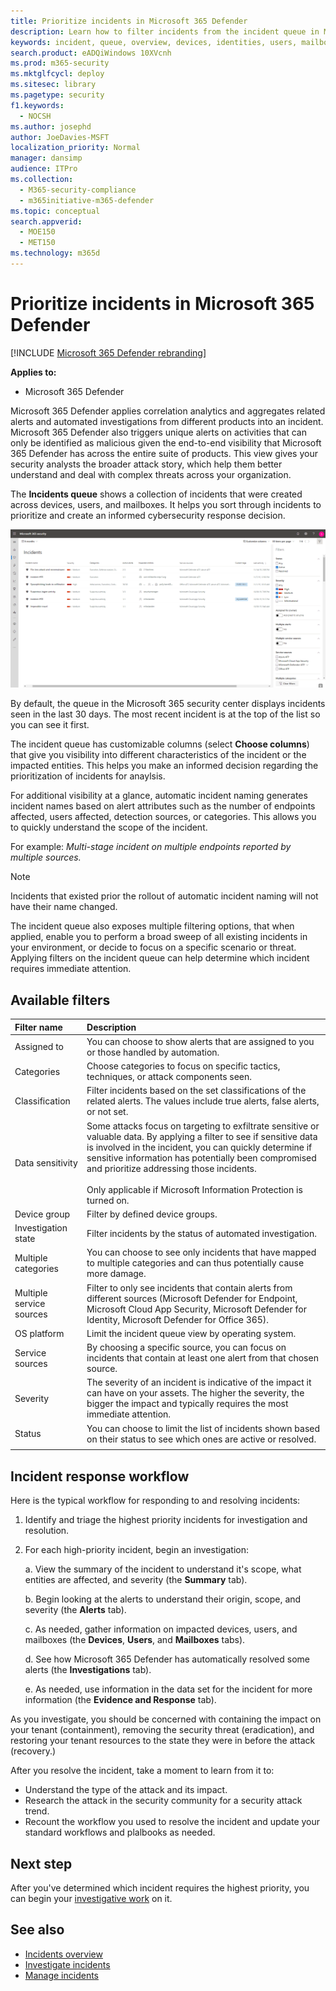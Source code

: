 ```yaml
---
title: Prioritize incidents in Microsoft 365 Defender
description: Learn how to filter incidents from the incident queue in Microsoft 365 Defender
keywords: incident, queue, overview, devices, identities, users, mailbox, email, incidents
search.product: eADQiWindows 10XVcnh
ms.prod: m365-security
ms.mktglfcycl: deploy
ms.sitesec: library
ms.pagetype: security
f1.keywords: 
  - NOCSH
ms.author: josephd
author: JoeDavies-MSFT
localization_priority: Normal
manager: dansimp
audience: ITPro
ms.collection: 
  - M365-security-compliance
  - m365initiative-m365-defender
ms.topic: conceptual
search.appverid: 
  - MOE150
  - MET150
ms.technology: m365d
---
```


# Prioritize incidents in Microsoft 365 Defender

[!INCLUDE [Microsoft 365 Defender rebranding](../includes/microsoft-defender.md)]

**Applies to:**
- Microsoft 365 Defender

Microsoft 365 Defender applies correlation analytics and aggregates related alerts and automated investigations from different products into an incident. Microsoft 365 Defender also triggers unique alerts on activities that can only be identified as malicious given the end-to-end visibility that Microsoft 365 Defender has across the entire suite of products. This view gives your security analysts the broader attack story, which help them better understand and deal with complex threats across your organization.

The **Incidents queue** shows a collection of incidents that were created across devices, users, and mailboxes. It helps you sort through incidents to prioritize and create an informed cybersecurity response decision.

![Image of incidents queue](../../media/incidents-queue.png) 

By default, the queue in the Microsoft 365 security center displays incidents seen in the last 30 days. The most recent incident is at the top of the list so you can see it first.

The incident queue has customizable columns (select **Choose columns**) that give you visibility into different characteristics of the incident or the impacted entities. This helps you make an informed decision regarding the prioritization of incidents for anaylsis.

For additional visibility at a glance, automatic incident naming generates incident names based on alert attributes such as the number of endpoints affected, users affected, detection sources, or categories. This allows you to quickly understand the scope of the incident.

For example: *Multi-stage incident on multiple endpoints reported by multiple sources.*

> [!NOTE]
> Incidents that existed prior the rollout of automatic incident naming will not have their name changed.

The incident queue also exposes multiple filtering options, that when applied, enable you to perform a broad sweep of all existing incidents in your environment, or decide to focus on a specific scenario or threat. Applying filters on the incident queue can help determine which incident requires immediate attention. 

## Available filters


| Filter name | Description |
|:-------|:-----|
| Assigned to | You can choose to show alerts that are assigned to you or those handled by automation. |
| Categories | Choose categories to focus on specific tactics, techniques, or attack components seen. |
| Classification | Filter incidents based on the set classifications of the related alerts. The values include true alerts, false alerts, or not set. |
| Data sensitivity | Some attacks focus on targeting to exfiltrate sensitive or valuable data. By applying a filter to see if sensitive data is involved in the incident, you can quickly determine if sensitive information has potentially been compromised and prioritize addressing those incidents. <br><br> Only applicable if Microsoft Information Protection is turned on.|
| Device group | Filter by defined device groups. |
| Investigation state | Filter incidents by the status of automated investigation.  |
| Multiple categories | You can choose to see only incidents that have mapped to multiple categories  and can thus potentially cause more damage. |
| Multiple service sources  | Filter to only see incidents that contain alerts from different sources (Microsoft Defender for Endpoint, Microsoft Cloud App Security, Microsoft Defender for Identity, Microsoft Defender for Office 365). |
| OS platform | Limit the incident queue view by operating system. |
| Service sources | By choosing a specific source, you can focus on incidents that contain at least one alert from that chosen source. |
| Severity | The severity of an incident is indicative of the impact it can have on your assets. The higher the severity, the bigger the impact and typically requires the most immediate attention. |
| Status | You can choose to limit the list of incidents shown based on their status to see which ones are active or resolved. |
|||

## Incident response workflow

Here is the typical workflow for responding to and resolving incidents:

1. Identify and triage the highest priority incidents for investigation and resolution.
2. For each high-priority incident, begin an investigation:

   a. View the summary of the incident to understand it's scope, what entities are affected, and severity (the **Summary** tab).

   b. Begin looking at the alerts to understand their origin, scope, and severity (the **Alerts** tab).

   c. As needed, gather information on impacted devices, users, and mailboxes (the **Devices**, **Users**, and **Mailboxes** tabs).

   d. See how Microsoft 365 Defender has automatically resolved some alerts (the **Investigations** tab).
   
   e. As needed, use information in the data set for the incident for more information (the **Evidence and Response** tab).

As you investigate, you should be concerned with containing the impact on your tenant (containment), removing the security threat (eradication), and restoring your tenant resources to the state they were in before the attack (recovery.)

After you resolve the incident, take a moment to learn from it to:

- Understand the type of the attack and its impact.
- Research the attack in the security community for a security attack trend.
- Recount the workflow you used to resolve the incident and update your standard workflows and plalbooks as needed.

## Next step

After you've determined which incident requires the highest priority, you can begin your [investigative work](investigate-incidents.md) on it.

## See also
- [Incidents overview](incidents-overview.md)
- [Investigate incidents](investigate-incidents.md)
- [Manage incidents](manage-incidents.md)
